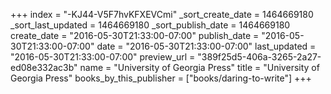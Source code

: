 +++
index = "-KJ44-V5F7hvKFXEVCmi"
_sort_create_date = 1464669180
_sort_last_updated = 1464669180
_sort_publish_date = 1464669180
create_date = "2016-05-30T21:33:00-07:00"
publish_date = "2016-05-30T21:33:00-07:00"
date = "2016-05-30T21:33:00-07:00"
last_updated = "2016-05-30T21:33:00-07:00"
preview_url = "389f25d5-406a-3265-2a27-ed08e332ac3b"
name = "University of Georgia Press"
title = "University of Georgia Press"
books_by_this_publisher = ["books/daring-to-write"]
+++
